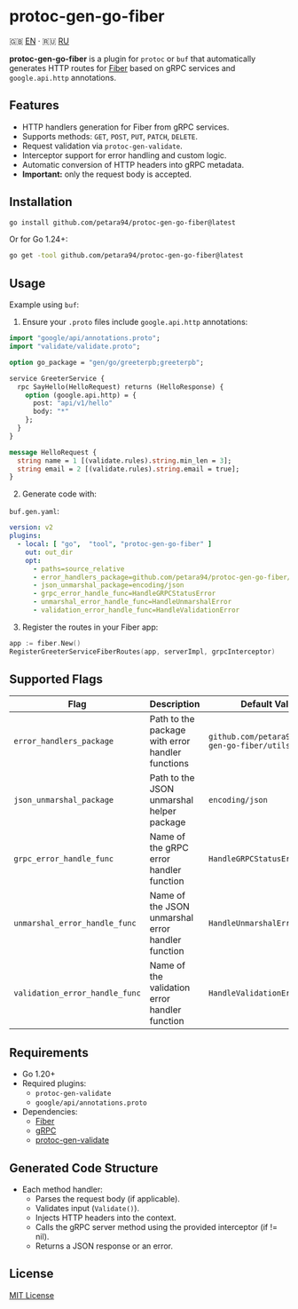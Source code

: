 # protoc-gen-go-fiber

🇬🇧 [EN](README.md) · 🇷🇺 [RU](README_ru.md)

**protoc-gen-go-fiber** is a plugin for `protoc` or `buf` that automatically generates HTTP routes
for [Fiber](https://github.com/gofiber/fiber) based on gRPC services and `google.api.http` annotations.

## Features

* HTTP handlers generation for Fiber from gRPC services.
* Supports methods: `GET`, `POST`, `PUT`, `PATCH`, `DELETE`.
* Request validation via `protoc-gen-validate`.
* Interceptor support for error handling and custom logic.
* Automatic conversion of HTTP headers into gRPC metadata.
* **Important:** only the request body is accepted.

## Installation

```bash
go install github.com/petara94/protoc-gen-go-fiber@latest
```

Or for Go 1.24+:

```bash
go get -tool github.com/petara94/protoc-gen-go-fiber@latest
```

## Usage

Example using `buf`:

1. Ensure your `.proto` files include `google.api.http` annotations:

```protobuf
import "google/api/annotations.proto";
import "validate/validate.proto";

option go_package = "gen/go/greeterpb;greeterpb";

service GreeterService {
  rpc SayHello(HelloRequest) returns (HelloResponse) {
    option (google.api.http) = {
      post: "api/v1/hello"
      body: "*"
    };
  }
}

message HelloRequest {
  string name = 1 [(validate.rules).string.min_len = 3];
  string email = 2 [(validate.rules).string.email = true];
}
```

2. Generate code with:

`buf.gen.yaml`:

```yaml
version: v2
plugins:
  - local: [ "go",  "tool", "protoc-gen-go-fiber" ]
    out: out_dir
    opt:
      - paths=source_relative
      - error_handlers_package=github.com/petara94/protoc-gen-go-fiber/utils
      - json_unmarshal_package=encoding/json
      - grpc_error_handle_func=HandleGRPCStatusError
      - unmarshal_error_handle_func=HandleUnmarshalError
      - validation_error_handle_func=HandleValidationError
```

3. Register the routes in your Fiber app:

```go
app := fiber.New()
RegisterGreeterServiceFiberRoutes(app, serverImpl, grpcInterceptor)
```

## Supported Flags

| Flag                           | Description                                       | Default Value                                   |
|--------------------------------|---------------------------------------------------|-------------------------------------------------|
| `error_handlers_package`       | Path to the package with error handler functions  | `github.com/petara94/protoc-gen-go-fiber/utils` |
| `json_unmarshal_package`       | Path to the JSON unmarshal helper package         | `encoding/json`                                 |
| `grpc_error_handle_func`       | Name of the gRPC error handler function           | `HandleGRPCStatusError`                         |
| `unmarshal_error_handle_func`  | Name of the JSON unmarshal error handler function | `HandleUnmarshalError`                          |
| `validation_error_handle_func` | Name of the validation error handler function     | `HandleValidationError`                         |

## Requirements

* Go 1.20+
* Required plugins:
    * `protoc-gen-validate`
    * `google/api/annotations.proto`
* Dependencies:
    * [Fiber](https://github.com/gofiber/fiber)
    * [gRPC](https://github.com/grpc/grpc-go)
    * [protoc-gen-validate](https://github.com/envoyproxy/protoc-gen-validate)

## Generated Code Structure

* Each method handler:
    * Parses the request body (if applicable).
    * Validates input (`Validate()`).
    * Injects HTTP headers into the context.
    * Calls the gRPC server method using the provided interceptor (if != nil).
    * Returns a JSON response or an error.

## License

[MIT License](LICENSE)
